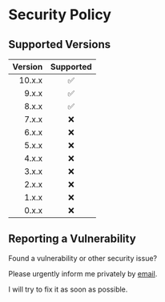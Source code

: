 # Security Policy

## Supported Versions

| Version |     Supported      |
| ------: | :----------------: |
|  10.x.x | :white_check_mark: |
|   9.x.x | :white_check_mark: |
|   8.x.x | :white_check_mark: |
|   7.x.x |        :x:         |
|   6.x.x |        :x:         |
|   5.x.x |        :x:         |
|   4.x.x |        :x:         |
|   3.x.x |        :x:         |
|   2.x.x |        :x:         |
|   1.x.x |        :x:         |
|   0.x.x |        :x:         |

## Reporting a Vulnerability

Found a vulnerability or other security issue?

Please urgently inform me privately by
[email](https://github.com/RobinTail/express-zod-api/blob/master/package.json#L121).

I will try to fix it as soon as possible.
